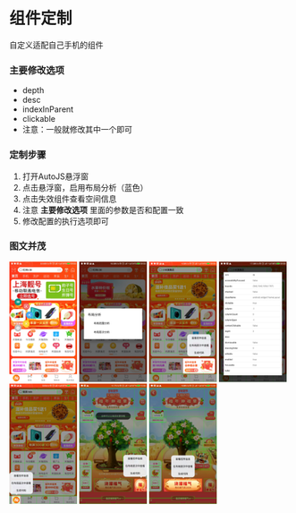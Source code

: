 # 组件定制
自定义适配自己手机的组件

### 主要修改选项
* depth
* desc
* indexInParent
* clickable
* 注意：一般就修改其中一个即可

### 定制步骤
1. 打开AutoJS悬浮窗
2. 点击悬浮窗，启用布局分析（蓝色）
3. 点击失效组件查看空间信息
4. 注意 **主要修改选项** 里面的参数是否和配置一致
5. 修改配置的执行选项即可

### 图文并茂
<img alt="步骤1" src="./pic/first.jpg" width="24%"/> <img alt="步骤2" src="./pic/second.jpg" width="24%"/> <img alt="步骤3" src="./pic/third.jpg" width="24%"/> <img alt="步骤4" src="./pic/forth.jpg" width="24%"/> <img alt="步骤5" src="./pic/component2.jpg" width="24%"/> <img alt="步骤6" src="./pic/component3.jpg" width="24%"/> <img alt="步骤7" src="./pic/component4.jpg" width="24%"/>